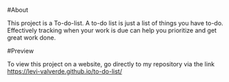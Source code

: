 #About

This project is a To-do-list. A to-do list is just a list of things you have to-do. Effectively tracking when your work is due can help you prioritize and get great work done.


#Preview

To view this project on a website, go directly to my repository via the link https://levi-valverde.github.io/to-do-list/
